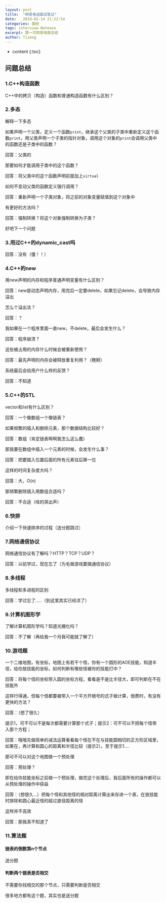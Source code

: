 ```yaml
---
layout: post
title:  "网易电话面试笔记"
date:   2019-02-14 21:22:54
categories: 面经
tags: interview Netease
excerpt: 第一次网易电面总结
author: Tizeng
---
```


* content
{:toc}

## 问题总结

### 1.C++构造函数

C++中的拷贝（构造）函数和普通构造函数有什么区别？

### 2.多态

解释一下多态

如果声明一个父类，定义一个函数`print`，继承这个父类的子类中重新定义这个函数`print`，用父类声明一个子类的指针对象，调用这个对象的`print`会调用父类中的函数还是子类中的函数？

回答：父类的

那要如何才能调用子类中的这个函数？

回答：将父类中的这个函数声明前面加上`virtual`

如何不变动父类的函数定义强行调用？

回答：重新声明一个子类对象，将之前的对象变量赋值到这个对象中

有更好的方法吗？

回答：强制转换？将这个对象强制转换为子类？

好吧下一个问题

### 3.用过C++的dynamic_cast吗

回答：没有（僵！！）

### 4.C++的new

用new声明的内存和程序普通声明变量有什么区别？

回答：new是动态声明内存，用完后一定要delete，如果忘记delete，会导致内存溢出

怎么个溢出法？

回答：？

我如果在一个程序里面一直new，不delete，最后会发生什么？

回答：程序崩溃？

这些被占用的内存什么时候会被重新使用？

回答：最先声明的内存会被释放重复利用？（瞎掰）

系统最后会给用户什么样的反馈？

回答：不知道

### 5.C++的STL

vector和list有什么区别？

回答：一个像数组一个像链表？

如果频繁的插入和删除元素，那个数据结构比较好？

回答：数组（肯定链表啊啊我怎么这么蠢）

那我要在数组中插入一个元素的时候，会发生什么事？

回答：把要插入位置后面的所有元素往后移一位

这样的时间复杂度大吗？

回答：大，O(n)

那频繁删除插入用数组合适吗？

回答：不合适（哇的哭出声）

### 6.快排

介绍一下快速排序的过程（送分题跳过）

### 7.网络通信协议

网络通信协议有了解吗？HTTP？TCP？UDP？

回答：以前学过，现在忘了（为毛做游戏要搞通信协议）

### 8.多线程

多线程和多进程的区别

回答：学过忘了.....（到这里其实已经凉了）

### 9.计算机图形学

了解计算机图形学吗？知道光栅化吗？

回答：不了解（再给我一个月我可能就了解了）

### 10.游戏题

一个二维地图，有坐标，地图上有若干个怪，你有一个圆形的AOE技能，知道半径，给你放技能的坐标，如何判断有哪些怪被你的技能打中？

回答：将每个怪的坐标带入圆的坐标方程，看看是不是比半径大，即可判断在不在技能外

这样行得通，但每个怪都要被带入一个平方开根号的式子做计算，很费时，有没有更快的方法？

回答：（想了很久）

提示1，可不可以不是每次都需要计算那个式子；提示2：可不可以不把每个怪带入那个方程；

回答：哦哦先做简单的减法运算看看每个怪在不在与技能圆相切的正方形区域里，如果在，再计算和圆心的距离和半径比较（提示2）。至于提示1....

那可不可以对这个地图做一个预处理

回答：预处理？

即在给你技能坐标之前做一个预处理，做完这个处理后，我后面所有的操作都可以从预处理的操作中获益

回答：（想很久...）把每个怪和其他怪的相对距离计算出来存进一个表，在放技能时排除和圆心最近怪的超过直径距离的怪

这样并不高效

回答：那我真不知道了

### 11.算法题

#### 链表的倒数第n个节点

送分题

#### 判断两个链表是否相交

不需要你找相交的那个节点，只需要判断是否相交

很多地方都有这个题，其实也是送分题